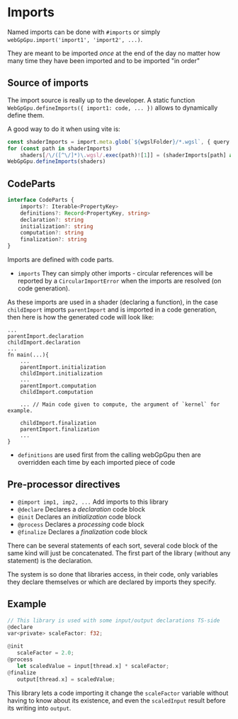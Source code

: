 # Imports

Named imports can be done with `#imports` or simply `webGpGpu.import('import1', 'import2', ...)`.

They are meant to be imported *once* at the end of the day no matter how many time they have been imported and to be imported "in order"

## Source of imports

The import source is really up to the developer. A static function `WebGpGpu.defineImports({ import1: code, ... })` allows to dynamically define them.

A good way to do it when using vite is:
```ts
const shaderImports = import.meta.glob(`${wgslFolder}/*.wgsl`, { query: '?raw', eager: true })
for (const path in shaderImports)
	shaders[/\/([^\/]*)\.wgsl/.exec(path)![1]] = (shaderImports[path] as any).default as string
WebGpGpu.defineImports(shaders)
```

## CodeParts

```ts
interface CodeParts {
	imports?: Iterable<PropertyKey>
	definitions?: Record<PropertyKey, string>
	declaration?: string
	initialization?: string
	computation?: string
	finalization?: string
}
```

Imports are defined with code parts.

- `imports` They can simply other imports - circular references will be reported by a `CircularImportError` when the imports are resolved (on code generation).

As these imports are used in a shader (declaring a function), in the case `childImport` imports `parentImport` and is imported in a code generation, then here is how the generated code will look like:

```
...
parentImport.declaration
childImport.declaration
...
fn main(...){
	...
	parentImport.initialization
	childImport.initialization
	...
	parentImport.computation
	childImport.computation

	... // Main code given to compute, the argument of `kernel` for example.
	
	childImport.finalization
	parentImport.finalization
	...
}
```

- `definitions` are used first from the calling webGpGpu then are overridden each time by each imported piece of code

## Pre-processor directives

- `@import imp1, imp2, ...` Add imports to this library
- `@declare` Declares a *declaration* code block
- `@init` Declares an *initialization* code block
- `@process` Declares a *processing* code block
- `@finalize` Declares a *finalization* code block

There can be several statements of each sort, several code block of the same kind will just be concatenated.
The first part of the library (without any statement) is the declaration.

The system is so done that libraries access, in their code, only variables they declare themselves or which are declared by imports they specify.

 ## Example

 ```rust
 // This library is used with some input/output declarations TS-side
 @declare
var<private> scaleFactor: f32;

@init
	scaleFactor = 2.0;
@process
	let scaledValue = input[thread.x] * scaleFactor;
@finalize
	output[thread.x] = scaledValue;
```

This library lets a code importing it change the `scaleFactor` variable without having to know about its existence, and even the `scaledInput` result before its writing into `output`.